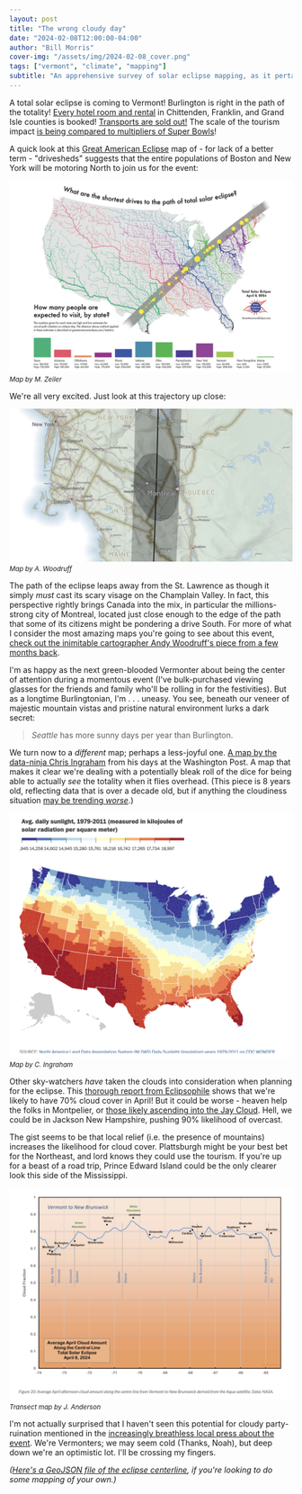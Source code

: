```yaml
---
layout: post
title: "The wrong cloudy day"
date: "2024-02-08T12:00:00-04:00"
author: "Bill Morris"
cover-img: "/assets/img/2024-02-08_cover.png"
tags: ["vermont", "climate", "mapping"]
subtitle: "An apprehensive survey of solar eclipse mapping, as it pertains to Vermont "
---
```


A total solar eclipse is coming to Vermont! Burlington is right in the path of the totality! [Every hotel room and rental](https://www.wcax.com/2023/10/13/hotels-lodgings-book-up-anticipation-total-solar-eclipse/) in Chittenden, Franklin, and Grand Isle counties is booked! [Transports are sold out!](https://www.powder.com/trending-news/jay-peak-whiteout) The scale of the tourism impact [is being compared to multipliers of Super Bowls](https://www.forbes.com/sites/jamiecartereurope/2023/12/19/it-will-be-like-50-super-bowls-happening-at-the-same-time/?sh=361bc79a497b)! 

A quick look at this [Great American Eclipse](https://www.greatamericaneclipse.com/) map of - for lack of a better term - "drivesheds" suggests that the entire populations of Boston and New York will be motoring North to join us for the event:

![1](/shoals/assets/img/2024-02-08_4.png)
<small><i>Map by M. Zeiler</i></small>

We're all very excited. Just look at this trajectory up close:

![1](/shoals/assets/img/2024-02-08_1.png)
<small><i>Map by A. Woodruff</i></small>

The path of the eclipse leaps away from the St. Lawrence as though it simply _must_ cast its scary visage on the Champlain Valley. In fact, this perspective rightly brings Canada into the mix, in particular the millions-strong city of Montreal, located just close enough to the edge of the path that some of its citizens might be pondering a drive South. For more of what I consider the most amazing maps you're going to see about this event, [check out the inimitable cartographer Andy Woodruff's piece from a few months back](https://andywoodruff.com/posts/2023/eclipse-2024/).

I'm as happy as the next green-blooded Vermonter about being the center of attention during a momentous event (I've bulk-purchased viewing glasses for the friends and family who'll be rolling in for the festivities). But as a longtime Burlingtonian, I'm . . . uneasy. You see, beneath our veneer of majestic mountain vistas and pristine natural environment lurks a dark secret:

> _Seattle_ has more sunny days per year than Burlington.

We turn now to a _different_ map; perhaps a less-joyful one. [A map by the data-ninja Chris Ingraham](https://www.washingtonpost.com/news/wonk/wp/2015/07/13/map-where-americas-sunniest-and-least-sunny-places-are/) from his days at the Washington Post. A map that makes it clear we're dealing with a potentially bleak roll of the dice for being able to actually _see_ the totality when it flies overhead. (This piece is 8 years old, reflecting data that is over a decade old, but if anything the cloudiness situation [may be trending _worse_](https://www.nhpr.org/nh-news/2023-08-21/new-england-whats-up-with-the-wet-weather-this-summer).)

![2](/shoals/assets/img/2024-02-08_2.png)
<small><i>Map by C. Ingraham</i></small>

Other sky-watchers _have_ taken the clouds into consideration when planning for the eclipse. This [thorough report from Eclipsophile](https://eclipsophile.com/2024tse/#Vermont_New_Hampshire_Quebec_and_Maine_to_New_Brunswick) shows that we're likely to have 70% cloud cover in April! But it could be worse - heaven help the folks in Montpelier, or [those likely ascending into the Jay Cloud](https://www.powder.com/trending-news/jay-peak-whiteout). Hell, we could be in Jackson New Hampshire, pushing 90% likelihood of overcast. 

The gist seems to be that local relief (i.e. the presence of mountains) increases the likelihood for cloud cover. Plattsburgh might be your best bet for the Northeast, and lord knows they could use the tourism. If you're up for a beast of a road trip, Prince Edward Island could be the only clearer look this side of the Mississippi.

![3](/shoals/assets/img/2024-02-08_3.png)
<small><i>Transect map by J. Anderson</i></small>

I'm not actually surprised that I haven't seen this potential for cloudy party-ruination mentioned in the [increasingly breathless local press about the event](https://www.sevendaysvt.com/news/from-the-deputy-publisher-there-goes-the-sun-40145321). We're Vermonters; we may seem cold (Thanks, Noah), but deep down we're an optimistic lot. I'll be crossing my fingers.

<i>([Here's a GeoJSON file of the eclipse centerline](https://gist.github.com/wboykinm/9b9f15cc15068b93b6da0084f94fd3ee), if you're looking to do some mapping of your own.)</i>
